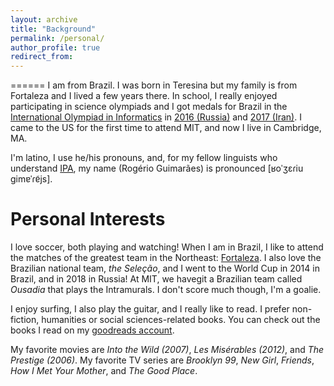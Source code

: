 ```yaml
---
layout: archive
title: "Background"
permalink: /personal/
author_profile: true
redirect_from:
---
```

======
I am from Brazil. I was born in Teresina but my family
is from Fortaleza and I lived a few years there. In
school, I really enjoyed participating in science
olympiads and I got medals for Brazil in the
[International Olympiad in Informatics](http://ioinformatics.org)
in [2016 (Russia)](http://stats.ioinformatics.org/delegations/BRA/2016) and
[2017 (Iran)](http://stats.ioinformatics.org/delegations/BRA/2017). I came to the
US for the first time to attend MIT, and now I live in
Cambridge, MA.

I'm latino, I use he/his pronouns, and, for my fellow
linguists who understand [IPA](https://www.ipachart.com), 
my name (Rogério Guimarães) is pronounced
[&#641;oˈʒɛɾiu ɡimɐˈɾɐ̃js].

Personal Interests
======
I love soccer, both playing and watching! When I
am in Brazil, I like to attend the matches of the greatest
team in the Northeast: [Fortaleza](https://twitter.com/FortalezaEC?s=20).
I also love the Brazilian national team, *the Seleção*,
and I went to the World Cup in 2014 in Brazil, and in
2018 in Russia! At MIT, we havegit  a Brazilian team called
*Ousadia* that plays the Intramurals. I don't score
much though, I'm a goalie.

I enjoy surfing, I also play the guitar, and I really
like to read. I prefer non-fiction, humanities or
social sciences-related books.
You can check out the books I read on my [goodreads account](https://www.goodreads.com/user/show/102475638-rogerio-guimaraes-junior).

My favorite movies are *Into the Wild (2007)*, *Les
Misérables (2012)*, and *The Prestige (2006)*. My
favorite TV series are *Brooklyn 99*, *New Girl*, *Friends*,
*How I Met Your Mother*, and *The Good Place*.